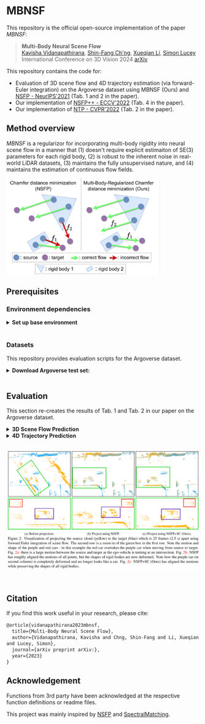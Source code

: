 # MBNSF

This repository is the official open-source implementation of the paper *MBNSF*: 

> <b>Multi-Body Neural Scene Flow</b> <br>
> [Kavisha Vidanapathirana](https://kavisha725.github.io/), [Shin-Fang Ch'ng](https://scholar.google.com/citations?user=0O8DYvQAAAAJ&hl=en), [Xueqian Li](https://lilac-lee.github.io/), [Simon Lucey](https://scholar.google.com.au/citations?user=vmAe35UAAAAJ&hl=en)<br>
> International Conference on 3D Vision 2024 [arXiv]()

This repository contains the code for:
- Evaluation of 3D scene flow and 4D trajectory estimation (via forward-Euler integration) on the Argoverse dataset using MBNSF (Ours) and [NSFP - NeurIPS'2021](https://github.com/Lilac-Lee/Neural_Scene_Flow_Prior) (Tab. 1 and 2 in the paper).
- Our implementation of [NSFP++ - ECCV'2022](https://www.ecva.net/papers/eccv_2022/papers_ECCV/papers/136980416.pdf) (Tab. 4 in the paper).
- Our implementation of [NTP - CVPR'2022](https://openaccess.thecvf.com/content/CVPR2022/papers/Wang_Neural_Prior_for_Trajectory_Estimation_CVPR_2022_paper.pdf) (Tab. 2 in the paper).


## Method overview
*MBNSF* is a regularizor for incorporating multi-body rigidity into neural scene flow in a manner that (1) doesn't require explicit estimaiton of SE(3) parameters for each rigid body, (2) is robust to the inherent noise in real-world LiDAR datasets, (3) maintains the fully unsupervised nature, and (4) maintains the estimation of continuous flow fields.


<img src="./docs/mbnsf_demo.png" width="400">


<br />

## Prerequisites

### Environment dependencies

<details>
  <summary><b>Set up base environment</b></summary><br/>
  
  - Create [conda](https://docs.conda.io/en/latest/) environment with python:
  ```bash
  conda create --name mbnsf python=3.9.4
  conda activate mbnsf
  ```
  - Install PyTorch with suitable cudatoolkit version. See [here](https://pytorch.org/):
  ```bash
  conda install pytorch==1.12.1 torchvision==0.13.1 torchaudio==0.12.1 -c pytorch
  # Make sure the pytorch cuda version matches your output of 'nvcc --version'
  ```
  - Install [Pytorch3D](https://github.com/facebookresearch/pytorch3d/blob/main/INSTALL.md):
  ```bash
  conda install -c fvcore -c iopath -c conda-forge fvcore iopath
  conda install -c bottler nvidiacub
  conda install pytorch3d -c pytorch3d
  ```
  - Install [Open3D](https://github.com/isl-org/Open3D):
  ```bash
  pip install open3d
  ```
  - Test installation using:
  ```bash
  python -c "import torch ; import pytorch3d ; import open3d ; print(torch.cuda.is_available())"
  ```

</details>

<br />

### Datasets
This repository provides evaluation scripts for the Argoverse dataset.

<details>
  <summary><b>Download Argoverse test set:</b></summary><br/>

  Our test set for Argoverse consists of 18 sequences with 25 consecutive frames for evaluating long-term trajectories (which also results in 450 pairs for scene flow evaluation)

  - Download the dataset from [here](https://drive.google.com/file/d/1YFpopuyqe52qo85U8HMmJ9cTR3WHkJFT/view?usp=sharing) (~1.5 GB).

</details>

<br />

## Evaluation

This section re-creates the results of Tab. 1 and Tab. 2 in our paper on the Argoverse dataset.


<details>
  <summary><b>3D Scene Flow Prediction</b></summary><br/>

  In this section we optimize a scene flow field for a given pair of point clouds. 
  ```
  cd scene_flow_estimation/
  ```
  - Scene flow optimization using [NSFP](https://github.com/Lilac-Lee/Neural_Scene_Flow_Prior) (baseline):
  ```
  python nsfp.py --dataset_path </path/to/data>
  ```
  - Scene flow optimization using MBNSF (ours):
  ```
  python mbnsf.py --dataset_path </path/to/data>
  ```

</details>

<details>
  <summary><b>4D Trajectory Prediction</b></summary><br/>

  In this section we optmize a trajectory field for a sequence of point clouds.
  ```
  cd trajectory_estimation/
  ```
  - Long-Tem trajectory optimization using [NSFP](https://github.com/Lilac-Lee/Neural_Scene_Flow_Prior) (baseline) + Forward Euler integration:
  ```
  python nsfp_fe.py --exp_name nsfp_fe_test --dataset_path </path/to/data>
  python compute_traj_metrics.py --exp_name nsfp_fe_test --dataset_path </path/to/data>
  ```
  - Long-Tem trajectory optimization using MBNSF (ours) + Forward Euler integration:
  ```
  python mbnsf_fe.py --exp_name mbnsf_fe_test --dataset_path </path/to/data>
  python compute_traj_metrics.py --exp_name mbnsf_fe_test --dataset_path </path/to/data>
  ```
  - Long-Tem trajectory optimization using [NTP](https://openaccess.thecvf.com/content/CVPR2022/papers/Wang_Neural_Prior_for_Trajectory_Estimation_CVPR_2022_paper.pdf) (baseline, our implementation):
  ```
  python ntp.py --exp_name ntp_test --dataset_path </path/to/data>
  python compute_traj_metrics.py --exp_name ntp_test --dataset_path </path/to/data>
  ```
  - Long-Tem trajectory optimization using MBNT (ours): NTP + our regularizor:
  ```
  python mbnt.py --exp_name mbnt_test --dataset_path </path/to/data>
  python compute_traj_metrics.py --exp_name mbnt_test --dataset_path </path/to/data>
  ```


</details>

<br />

![](./docs/mbnsf_main_fig_draft.png)

<br />

## Citation

If you find this work useful in your research, please cite:

```
@article{vidanapathirana2023mbnsf,
  title={Multi-Body Neural Scene Flow},
  author={Vidanapathirana, Kavisha and Chng, Shin-Fang and Li, Xueqian and Lucey, Simon},
  journal={arXiv preprint arXiv:},
  year={2023}
}
```


## Acknowledgement
Functions from 3rd party have been acknowledged at the respective function definitions or readme files. 

This project was mainly inspired by [NSFP](https://github.com/Lilac-Lee/Neural_Scene_Flow_Prior) and [SpectralMatching](https://ieeexplore.ieee.org/document/1544893).

